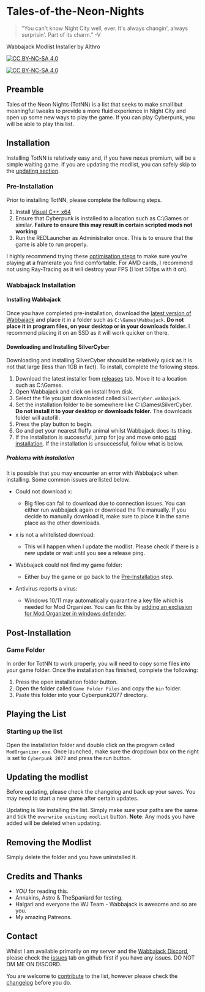 # Tales-of-the-Neon-Nights

> "You can't know Night City well, ever. It's always changin', always surprisin'. Part of its charm." -V

Wabbajack Modlist Installer by Althro

[![CC BY-NC-SA 4.0][cc-by-nc-sa-shield]][cc-by-nc-sa]

[![CC BY-NC-SA 4.0][cc-by-nc-sa-image]][cc-by-nc-sa]

[cc-by-nc-sa]: http://creativecommons.org/licenses/by-nc-sa/4.0/
[cc-by-nc-sa-image]: https://licensebuttons.net/l/by-nc-sa/4.0/88x31.png
[cc-by-nc-sa-shield]: https://img.shields.io/badge/License-CC%20BY--NC--SA%204.0-lightgrey.svg

## Preamble

Tales of the Neon Nights (TotNN) is a list that seeks to make small but meaningful tweaks to provide a more fluid experience in Night City and open up some new ways to play the game. If you can play Cyberpunk, you will be able to play this list.

## Installation

Installing TotNN is relatively easy and, if you have nexus premium, will be a simple waiting game. If you are updating the modlist, you can safely skip to the [updating section](#updating).

### Pre-Installation

Prior to installing TotNN, please complete the following steps.

1. Install [Visual C++ x64](https://aka.ms/vs/16/release/vc_redist.x64.exe) 
2. Ensure that Cyberpunk is installed to a location such as C:\Games or similar. **Failure to ensure this may result in certain scripted mods not working**
3. Run the REDLauncher as Administrator once. This is to ensure that the game is able to run properly.

I highly recommend trying these [optimisation steps](https://exputer.com/guides/best-cyberpunk-2077-pc-settings-for-high-fps/) to make sure you're playing at a framerate you find comfortable. For AMD cards, I recommend not using Ray-Tracing as it will destroy your FPS (I lost 50fps with it on).

### Wabbajack Installation

#### Installing Wabbajack

Once you have completed pre-installation, download the [latest version of Wabbajack]((https://github.com/wabbajack-tools/wabbajack/releases)) and place it in a folder such as `C:\Games\Wabbajack`. **Do not place it in program files, on your desktop or in your downloads folder.** I recommend placing it on an SSD as it will work quicker on there.

#### Downloading and Installing SilverCyber

Downloading and installing SilverCyber shoould be relatively quick as it is not that large (less than 1GB in fact). To install, complete the following steps.

1. Download the latest installer from [releases](https://github.com/Althro/Tales-of-the-Neon-Nights/releases) tab. Move it to a location such as C:\Games.
2. Open Wabbajack and click on install from disk.
3. Select the file you just downloaded called `SilverCyber.wabbajack`.
4. Set the installation folder to be somewhere like C:\Games\SilverCyber. **Do not install it to your desktop or downloads folder.** The downloads folder will autofill.
5. Press the play button to begin.
6. Go and pet your nearest fluffy animal whilst Wabbajack does its thing.
7. If the installation is successful, jump for joy and move onto [post installation](#post-installation). If the installation is unsuccessful, follow what is below.

##### Problems with installation

It is possible that you may encounter an error with Wabbajack when installing. Some common issues are listed below.

- Could not download x:
	- Big files can fail to download due to connection issues. You can either run wabbajack again or download the file manually. If you decide to manually download it, make sure to place it in the same place as the other downloads.

- x is not a whitelisted download:

	 - This will happen when I update the modlist. Please check if there is a new update or wait until you see a release ping.

- Wabbajack could not find my game folder:

	- Either buy the game or go back to the [Pre-Installation](#pre-installation) step.

- Antivirus reports a virus:
	- Windows 10/11 may automatically quarantine a key file which is needed for Mod Organizer. You can fix this by [adding an exclusion for Mod Organizer in windows defender](https://www.thewindowsclub.com/exclude-a-folder-from-windows-security-scan).

## Post-Installation

### Game Folder

In order for TotNN to work properly, you will need to copy some files into your game folder. Once the installation has finished, complete the following:

1. Press the open installation folder button.
2. Open the folder called `Game Folder Files` and copy the `bin` folder.
3. Paste this folder into your Cyberpunk2077 directory.

## Playing the List

### Starting up the list
Open the installation folder and double click on the program called `ModOrganizer.exe`. Once launched, make sure the dropdown box on the right is set to `Cyberpunk 2077` and press the run button.

## Updating the modlist

Before updating, please check the changelog and back up your saves. You may need to start a new game after certain updates.

Updating is like installing the list. Simply make sure your paths are the same and tick the `overwrite existing modlist` button. **Note**: Any mods you have added will be deleted when updating.

## Removing the Modlist
Simply delete the folder and you have uninstalled it.

## Credits and Thanks

- _YOU_ for reading this.
- Annakins, Astro & TheSpaniard for testing.
- Halgari and everyone the WJ Team - Wabbajack is awesome and so are you.
- My amazing Patreons.

## Contact

Whilst I am available primarily on my server and the [Wabbajack Discord](https://discord.gg/wabbajack), please check the [issues](https://github.com/Althro/Tales-of-the-Neon-Nights/issues) tab on github first if you have any issues. DO NOT DM ME ON DISCORD.

You are welcome to [contribute](https://github.com/Althro/Tales-of-the-Neon-Nights/blob/main/Contributing.md) to the list, however please check the [changelog](https://github.com/Althro/Tales-of-the-Neon-Nights/blob/main/Changelog.md) before you do.
